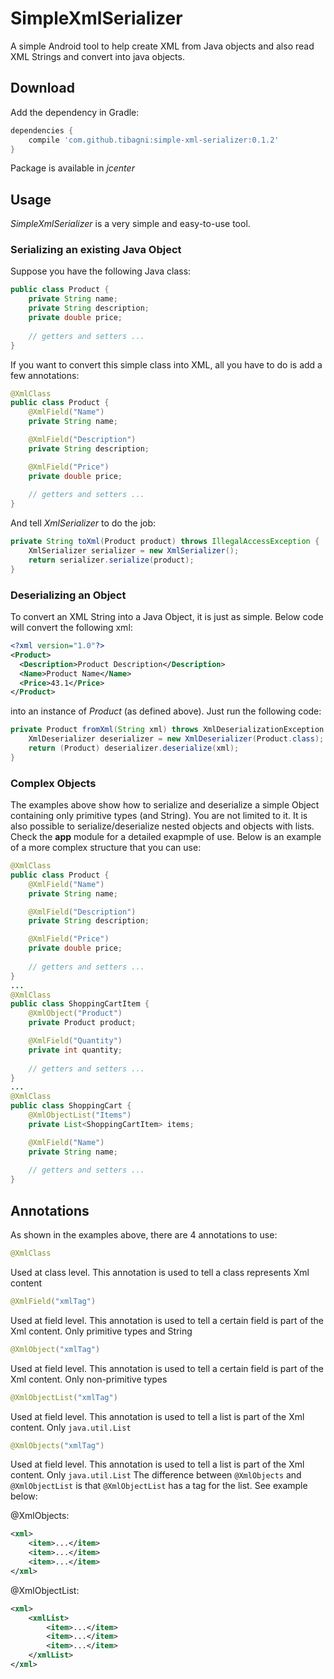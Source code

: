 # SimpleXmlSerializer
A simple Android tool to help create XML from Java objects and also read XML Strings and convert into java objects.
## Download
Add the dependency in Gradle:
```gradle
dependencies {
    compile 'com.github.tibagni:simple-xml-serializer:0.1.2'
}
```
Package is available in *jcenter*
## Usage
*SimpleXmlSerializer* is a very simple and easy-to-use tool.
### Serializing an existing Java Object
Suppose you have the following Java class:
```java
public class Product {
    private String name;
    private String description;
    private double price;
    
    // getters and setters ...
}
```
If you want to convert this simple class into XML, all you have to do is add a few annotations:
```java
@XmlClass
public class Product {
    @XmlField("Name")
    private String name;

    @XmlField("Description")
    private String description;

    @XmlField("Price")
    private double price;
    
    // getters and setters ...
}
```
And tell *XmlSerializer* to do the job:
```java
private String toXml(Product product) throws IllegalAccessException {
    XmlSerializer serializer = new XmlSerializer();
    return serializer.serialize(product);
}
```
### Deserializing an Object
To convert an XML String into a Java Object, it is just as simple. Below code will convert the following xml:
```xml
<?xml version="1.0"?>
<Product>
  <Description>Product Description</Description>
  <Name>Product Name</Name>
  <Price>43.1</Price>
</Product>
```
into an instance of *Product* (as defined above). Just run the following code:
```java
private Product fromXml(String xml) throws XmlDeserializationException {
    XmlDeserializer deserializer = new XmlDeserializer(Product.class);
    return (Product) deserializer.deserialize(xml);
}
```
### Complex Objects
The examples above show how to serialize and deserialize a simple Object containing only primitive types (and String).
You are not limited to it. It is also possible to serialize/deserialize nested objects and objects with lists.
Check the **app** module for a detailed exapmple of use.
Below is an example of a more complex structure that you can use:
```java
@XmlClass
public class Product {
    @XmlField("Name")
    private String name;

    @XmlField("Description")
    private String description;

    @XmlField("Price")
    private double price;
    
    // getters and setters ...
}
...
@XmlClass
public class ShoppingCartItem {
    @XmlObject("Product")
    private Product product;

    @XmlField("Quantity")
    private int quantity;
    
    // getters and setters ...
}
...
@XmlClass
public class ShoppingCart {
    @XmlObjectList("Items")
    private List<ShoppingCartItem> items;

    @XmlField("Name")
    private String name;
    
    // getters and setters ...
}
```

## Annotations
As shown in the examples above, there are 4 annotations to use:
```java 
@XmlClass
```
Used at class level. This annotation is used to tell a class represents Xml content
```java 
@XmlField("xmlTag")
```
Used at field level. This annotation is used to tell a certain field is part of the Xml content. Only primitive types and String
```java 
@XmlObject("xmlTag")
```
Used at field level. This annotation is used to tell a certain field is part of the Xml content. Only non-primitive types
```java 
@XmlObjectList("xmlTag")
```
Used at field level. This annotation is used to tell a list is part of the Xml content. Only `java.util.List`
```java 
@XmlObjects("xmlTag")
```
Used at field level. This annotation is used to tell a list is part of the Xml content. Only `java.util.List`
The difference between `@XmlObjects` and `@XmlObjectList` is that `@XmlObjectList` has a tag for the list. See example below:

@XmlObjects:
```xml 
<xml>
    <item>...</item>
    <item>...</item>
    <item>...</item>
</xml>
```

@XmlObjectList:
```xml 
<xml>
    <xmlList>
        <item>...</item>
        <item>...</item>
        <item>...</item>
    </xmlList>
</xml>
```
